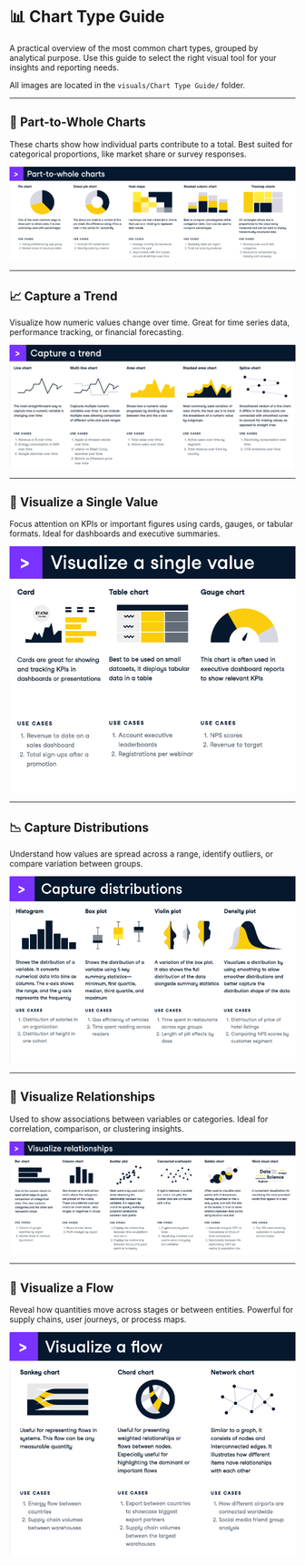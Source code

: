 # 📊 Chart Type Guide

A practical overview of the most common chart types, grouped by analytical purpose. Use this guide to select the right visual tool for your insights and reporting needs.

All images are located in the `visuals/Chart Type Guide/` folder.

---

## 🧩 Part-to-Whole Charts

These charts show how individual parts contribute to a total. Best suited for categorical proportions, like market share or survey responses.

![Part-to-Whole Charts](https://github.com/VibeHarboe/Understanding-Data-Visualization/blob/e642c71f940f05ad2c3d2c0ebd4ed963a5a16b43/visuals/Chart%20Type%20Guide/01_part-to-whole-charts.png)

---

## 📈 Capture a Trend

Visualize how numeric values change over time. Great for time series data, performance tracking, or financial forecasting.

![Capture a Trend](https://github.com/VibeHarboe/Understanding-Data-Visualization/blob/e642c71f940f05ad2c3d2c0ebd4ed963a5a16b43/visuals/Chart%20Type%20Guide/02_capture-a-trend.png)

---

## 🔢 Visualize a Single Value

Focus attention on KPIs or important figures using cards, gauges, or tabular formats. Ideal for dashboards and executive summaries.

![Visualize a Single Value](https://github.com/VibeHarboe/Understanding-Data-Visualization/blob/e642c71f940f05ad2c3d2c0ebd4ed963a5a16b43/visuals/Chart%20Type%20Guide/03_visualize-a-single-value.png)

---

## 📉 Capture Distributions

Understand how values are spread across a range, identify outliers, or compare variation between groups.

![Capture Distributions](https://github.com/VibeHarboe/Understanding-Data-Visualization/blob/e642c71f940f05ad2c3d2c0ebd4ed963a5a16b43/visuals/Chart%20Type%20Guide/04_capture-distributions.png)

---

## 🔗 Visualize Relationships

Used to show associations between variables or categories. Ideal for correlation, comparison, or clustering insights.

![Visualize Relationships](https://github.com/VibeHarboe/Understanding-Data-Visualization/blob/e642c71f940f05ad2c3d2c0ebd4ed963a5a16b43/visuals/Chart%20Type%20Guide/05_visualize-relationships.png)

---

## 🔁 Visualize a Flow

Reveal how quantities move across stages or between entities. Powerful for supply chains, user journeys, or process maps.

![Visualize a Flow](https://github.com/VibeHarboe/Understanding-Data-Visualization/blob/e642c71f940f05ad2c3d2c0ebd4ed963a5a16b43/visuals/Chart%20Type%20Guide/06_visualize-a-flow.png)
